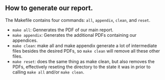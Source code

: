 ## How to generate our report. 

The Makefile contains four commands: `all`, `appendix`, `clean`, and `reset`. 
- `make all`: Gennerates the PDF of our main report. 
- `make appendix`: Generates the additional PDFs containing our appendices. 
- `make clean`: make all and make appendix generate a lot of intermediate files besides the desired PDFs, so `make clean` will remove all these other files. 
- `make reset`: does the same thing as make clean, but also removes the PDFs, effectively reseting the directory to the state it was in prior to calling `make all` and/or `make clean`.
